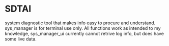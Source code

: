 # SDTAI
system diagnostic tool that makes info easy to procure and understand. 
sys_manager is for terminal use only. All functions work as intended to my knowledge,
sys_manager_ui currently cannot retrive log info, but does have some live data.
